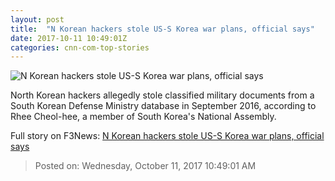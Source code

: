```yaml
---
layout: post
title:  "N Korean hackers stole US-S Korea war plans, official says"
date: 2017-10-11 10:49:01Z
categories: cnn-com-top-stories
---
```


![N Korean hackers stole US-S Korea war plans, official says](http://i2.cdn.cnn.com/cnnnext/dam/assets/170331162453-north-korea-hacking-super-tease.jpg)

North Korean hackers allegedly stole classified military documents from a South Korean Defense Ministry database in September 2016, according to Rhee Cheol-hee, a member of South Korea's National Assembly.


Full story on F3News: [N Korean hackers stole US-S Korea war plans, official says](http://www.f3nws.com/n/kkcVYD)

> Posted on: Wednesday, October 11, 2017 10:49:01 AM
